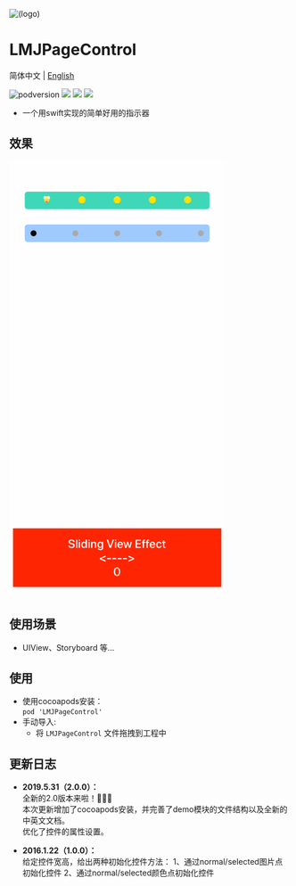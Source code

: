 ![(logo)](https://avatars2.githubusercontent.com/u/15794032?s=460&v=4)

# LMJPageControl

简体中文 | [English](./README.en.md)

![podversion](https://img.shields.io/cocoapods/v/LMJPageControl.svg?style=flat)
![](https://img.shields.io/cocoapods/p/LMJPageControl.svg?style=flat)
![](https://img.shields.io/badge/language-Swift-orange.svg)
![](https://img.shields.io/cocoapods/l/LMJPageControl.svg?style=flat)

- 一个用swift实现的简单好用的指示器
       
          
## 效果                              
![](https://github.com/JerryLMJ/LMJPageControl/raw/master/demo1.gif)        


## 使用场景
- UIView、Storyboard 等...


## 使用
* 使用cocoapods安装：               
`pod 'LMJPageControl'`
* 手动导入:             
    * 将 `LMJPageControl` 文件拖拽到工程中
    

## 更新日志
- **2019.5.31（2.0.0）：**                                          
全新的2.0版本来啦！🎉🎉🎉               
本次更新增加了cocoapods安装，并完善了demo模块的文件结构以及全新的中英文文档。         
优化了控件的属性设置。            

- **2016.1.22（1.0.0）：**                               
给定控件宽高，给出两种初始化控件方法：
1、通过normal/selected图片点初始化控件
2、通过normal/selected颜色点初始化控件                                      
